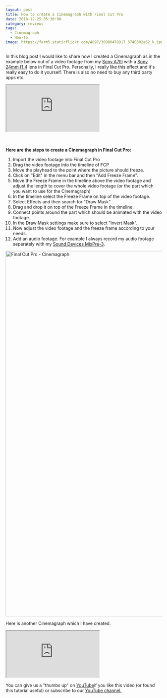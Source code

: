 ```yaml
---
layout: post
title: How to create a Cinemagraph with Final Cut Pro
date: 2018-12-25 05:30:00
category: reviews
tags:
  - Cinemagraph
  - How-To
image: https://farm5.staticflickr.com/4897/30986478917_3740302a62_k.jpg
---
```

In this blog post I would like to share how I created a Cinemagraph as in the example below out of a video footage from my <a href="https://amzn.to/2Shf9Ni" rel="nofollow">Sony A7III</a> with a <a href="https://amzn.to/2Afx28l" rel="nofollow">Sony 24mm f1.4</a> lens in Final Cut Pro. Personally, I really like this effect and it's really easy to do it yourself. There is also no need to buy any third party apps etc.

<div class="embed-responsive embed-responsive-16by9">
    <iframe class="embed-responsive-item" src="https://www.youtube.com/embed/FAkOIboxCKk"></iframe>
</div><br>
<!--more-->
<br>
  
**Here are the steps to create a Cinemagraph in Final Cut Pro:**

1. Import the video footage into Final Cut Pro 
2. Drag the video footage into the timeline of FCP
3. Move the playhead to the point where the picture should freeze.
4. Click on "Edit" in the menu bar and then "Add Freeze Frame". 
5. Move the Freeze Frame in the timeline above the video footage and adjust the length to cover the whole video footage (or the part which you want to use for the Cinemagraph)
6. In the timeline select the Freeze Frame on top of the video footage.
7. Select Effects and then search for "Draw Mask".
8. Drag and drop it on top of the Freeze Frame in the timeline.
9. Connect points around the part which should be animated with the video footage.
10. In the Draw Mask settings make sure to select "Invert Mask".
11. Now adjust the video footage and the freeze frame according to your needs.
12. Add an audio footage. For example I always record my audio footage seperately with my <a href="https://amzn.to/2RbA33e" rel="nofollow">Sound Devices MixPre-3</a>. 

<img src="https://farm8.staticflickr.com/7912/46454132841_3765c7a28c_k.jpg" width="2048" height="1176" alt="Final Cut Pro - Cinemagraph">

Here is another Cinemagraph which I have created.

<div class="embed-responsive embed-responsive-16by9">
    <iframe class="embed-responsive-item" src="https://www.youtube.com/embed/Ay6OuzMX4E0"></iframe>
</div>

You can give us a "thumbs up" on <a rel="nofollow" href="https://www.youtube.com/watch?v=FAkOIboxCKk" target="_blank">YouTube</a>if you like this video (or found this tutorial useful) or subscribe to our <a rel="nofollow"  target="_blank"  href="https://www.youtube.com/channel/UCnO9Q_m9EaOCrHmmQIBVBNw?sub_confirmation=1">YouTube channel.
